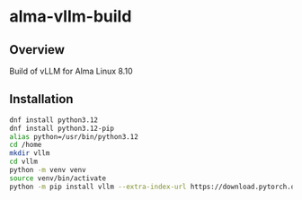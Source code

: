 # alma-vllm-build
## Overview
Build of vLLM for Alma Linux 8.10
## Installation
```bash
dnf install python3.12
dnf install python3.12-pip
alias python=/usr/bin/python3.12
cd /home
mkdir vllm
cd vllm
python -m venv venv
source venv/bin/activate
python -m pip install vllm --extra-index-url https://download.pytorch.org/whl/cu124
```

